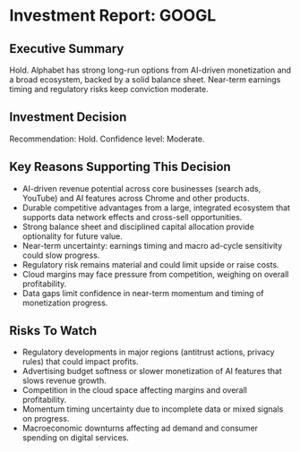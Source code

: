 # Investment Report: GOOGL
## Executive Summary
Hold. Alphabet has strong long-run options from AI-driven monetization and a broad ecosystem, backed by a solid balance sheet. Near-term earnings timing and regulatory risks keep conviction moderate.

## Investment Decision
Recommendation: Hold. Confidence level: Moderate.

## Key Reasons Supporting This Decision
- AI-driven revenue potential across core businesses (search ads, YouTube) and AI features across Chrome and other products.
- Durable competitive advantages from a large, integrated ecosystem that supports data network effects and cross-sell opportunities.
- Strong balance sheet and disciplined capital allocation provide optionality for future value.
- Near-term uncertainty: earnings timing and macro ad-cycle sensitivity could slow progress.
- Regulatory risk remains material and could limit upside or raise costs.
- Cloud margins may face pressure from competition, weighing on overall profitability.
- Data gaps limit confidence in near-term momentum and timing of monetization progress.

## Risks To Watch
- Regulatory developments in major regions (antitrust actions, privacy rules) that could impact profits.
- Advertising budget softness or slower monetization of AI features that slows revenue growth.
- Competition in the cloud space affecting margins and overall profitability.
- Momentum timing uncertainty due to incomplete data or mixed signals on progress.
- Macroeconomic downturns affecting ad demand and consumer spending on digital services.